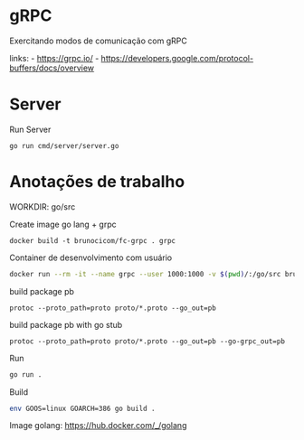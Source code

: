 # gRPC

Exercitando modos de comunicação com gRPC

links:
    - https://grpc.io/
    - https://developers.google.com/protocol-buffers/docs/overview

# Server

Run Server
```
go run cmd/server/server.go
```

# Anotações de trabalho

WORKDIR: go/src

Create image go lang + grpc
```
docker build -t brunocicom/fc-grpc . grpc
```

Container de desenvolvimento com usuário
``` bash
docker run --rm -it --name grpc --user 1000:1000 -v $(pwd)/:/go/src brunocicom/fc-grpc sh
```

build package pb
```
protoc --proto_path=proto proto/*.proto --go_out=pb
```

build package pb with go stub
```
protoc --proto_path=proto proto/*.proto --go_out=pb --go-grpc_out=pb
```

Run
``` bash
go run .
```

Build
``` bash
env GOOS=linux GOARCH=386 go build .
```

Image golang: https://hub.docker.com/_/golang